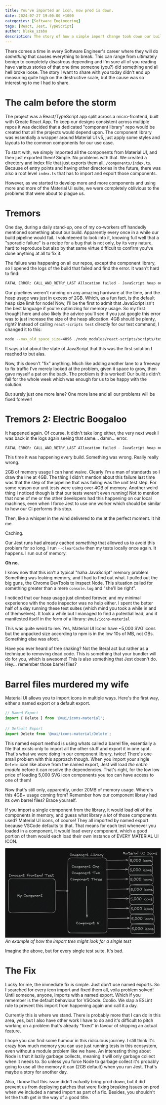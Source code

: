 ```yaml
---
title: You've imported an icon, now prod is down.
date: 2024-07-27 19:00:00 +1000
categories: [Software Engineering]
tags: [React, Jest, TypeScript]
author: blake_szabo
description: The story of how a simple import change took down our build pipelines
---
```

There comes a time in every Software Engineer's career where they will do *something* that causes everything to break. This can range from ultimately benign to completely disastrous depending and I'm sure all of you reading have various stories of that one time someone (you?) did something and all hell broke loose. The story I want to share with you today didn't end up measuring quite high on the destructive scale, but the cause was so interesting to me I had to share.

# The calm before the storm

The project was a React/TypeScript app split across a micro-frontend, built with Create React App. To keep our designs consistent across multiple repos it was decided that a dedicated "component library" repo would be created that all the projects would depend upon. The component library was essentially a wrapper around Material UI v5, just apply some styles and layouts to the common components for our use case.

To start with, we simply imported all the components from Material UI, and then just exported them! Simple. No problems with that. We created a directory and index file that just exports them all, `/components/index.ts`. Because of entry points and having other directories in the future, there was also a root level `index.ts` that has to import and export those components.

However, as we started to develop more and more components and using more and more of the Material UI suite, we were completely oblivious to the problems that were about to plague us.

# Tremors

One day, during a daily stand-up, one of my co-workers off handedly mentioned something about our build. Apparently every once in a while our build pipeline would fail. I volunteered to look into it, knowing full well that a "sporadic failure" is a recipe for a bug that is not only, by its very nature, hard to reproduce but also by that same virtue difficult to confirm you've done anything at all to fix it.

The failure was happening on all our repos, except the component library, so I opened the logs of the build that failed and find the error. It wasn't hard to find:

```sh
FATAL ERROR: CALL_AND_RETRY_LAST Allocation failed - JavaScript heap out of memory
```

Our pipelines weren't running on any amazing hardware at the time, and the heap usage was just in excess of 2GB. Which, as a fun fact, is the default heap size limit for node! Now, I'll be the first to admit that JavaScript isn't the best language if you're optimizing for memory usage. So my first thought here and also likely the advice you'll see if you just google this error was to just increase the size of the heap allocation. 4GB should be plenty, right? Instead of calling `react-scripts test` directly for our test command, I changed it to this:

```sh
node --max_old_space_size=4096 ./node_modules/react-scripts/scripts/test.js
```

It says a lot about the state of JavaScript that this was the first solution I reached to but alas.

Now, this doesn't "fix" anything. Much like adding another lane to a freeway to fix traffic I've merely looked at the problem, given it space to grow, then gave myself a pat on the back. The problem is this worked! Our builds didn't fail for the whole week which was enough for us to be happy with the solution.

But surely just one more lane? One more lane and all our problems will be fixed forever!

# Tremors 2: Electric Boogaloo

It happened again. Of course. It didn't take long either, the very next week I was back in the logs again seeing that same... damn... error.

```sh
FATAL ERROR: CALL_AND_RETRY_LAST Allocation failed - JavaScript heap out of memory
```

This time it was happening every build. Something was wrong. Really really wrong.

2GB of memory usage I can hand waive. Clearly I'm a man of standards so I draw the line at 4GB. The thing I didn't mention about this failure last time was that the step of the pipeline that was failing was the unit test step. For some reason our unit tests were using over 4GB of memory. Another weird thing I noticed though is that our tests weren't even running! Not to mention that none of me or the other developers had this happening on our local machines, even when I force Jest to use one worker which should be similar to how our CI performs this step.

Then, like a whisper in the wind delivered to me at the perfect moment. It hit me.

Caching.

Our Jest runs had already cached _something_ that allowed us to avoid this problem for so long. I run `--clearCache` then my tests locally once again. It happens. I run out of memory.

**Oh no.**

I know now that this isn't a typical "haha JavaScript" memory problem. Something was leaking memory, and I had to find out what. I pulled out the big guns, the Chrome DevTools to inspect Node. This situation called for something greater than a mere `console.log` and "she'll be right".

I noticed that our heap usage just climbed forever, and my minimal experience with the node inspector was no help either. I spent the better half of a day running these test suites (which mind you took a while in and of themselves). It took a while but I managed to find a potential lead, and it manifested itself in the form of a library: `@mui/icons-material`

This was quite weird to me. Yes, Material UI Icons have ~5,000 SVG icons but the unpacked size according to npm is in the low 10s of MB, not GBs. Something else was afoot.

Have you ever heard of tree shaking? Not the literal act but rather as a technique to removing dead code. This is something that your bundler will do for you, which is awesome! This is also something that Jest doesn't do. Hey... remember those barrel files?

# Barrel files murdered my wife

Material UI allows you to import icons in multiple ways. Here's the first way, either a named export or a default export.

```ts
// Named Export
import { Delete } from '@mui/icons-material';

// Default Export
import Delete from '@mui/icons-material/Delete';
```

This named export method is using whats called a barrel file, essentially a file that exists only to import all the other stuff and export it in one spot. That's what we were doing in our component library, twice! There's one small problem with this approach though. When you import your single `Delete` icon like above from the named export, Jest will load *the entire module* before it can resolve the dependencies. That's right, for the low low price of loading 5,000 SVG icon components you too can have access to one of them!

Now that's still only, apparently, under 20MB of memory usage. Where's this 4GB+ usage coming from? Remember how our component library had its own barrel files? Brace yourself.

If you import a single component from the library, it would load _all_ of the components in memory, and guess what library a _lot_ of those components used? Material UI icons, of course! They all imported by named export because VSCode defaults to that. That means for each test whenever you loaded in a component, it would load every component, which a good portion of them would each load their own instance of EVERY MATERIAL UI ICON.

![An example graph of the imports](/assets/img/pages/Youve-imported-and-icon-now-prod-is-down/one.png)
_An example of how the import tree might look for a *single* test_

Imagine the above, but for every single test suite. It's bad.

# The Fix

Lucky for me, the immediate fix is simple. Just don't use named exports. So I searched for every icon import and fixed them all, voila problem solved! Until someone, anyone, imports with a named export. Which if you remember is the default behaviour for VSCode. Coolio. We slap a ESLint rule to prevent this import from happening again and call it a day.

Currently this is where we stand. There is probably more that I can do in this area, yes, but I also have other work I have to do and it's difficult to pitch working on a problem that's already "fixed" in favour of shipping an actual feature.

I hope you can find some humour in this ridiculous journey. I still think it's crazy how much memory you can use just running tests in this ecosystem, even without a module problem like we have. An interesting thing about Node is that it lazily garbage collects, meaning it will only garbage collect when it needs to. So unless you force Node to garbage collect it's probably going to use all the memory it can (2GB default) when you run Jest. That's maybe a story for another day.

Also, I know that this issue didn't _actually_ bring prod down, but it did prevent us from deploying patches that were fixing breaking issues on prod when we included a named import as part of a fix. Besides, you shouldn't let the truth get in the way of a good title.
